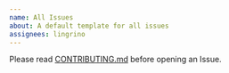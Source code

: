 ```yaml
---
name: All Issues
about: A default template for all issues
assignees: lingrino
---
```


Please read [CONTRIBUTING.md](../CONTRIBUTING.md) before opening an Issue.
